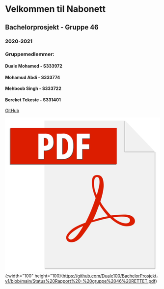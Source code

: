# Velkommen til Nabonett
## Bachelorprosjekt - Gruppe 46
### 2020-2021

### Gruppemedlemmer:
#### Duale Mohamed - S333972
#### Mohamud Abdi - S333774
#### Mehboob Singh - S333722 
#### Bereket Tekeste - S331401




[GitHub](http://github.com)

![test image size](/images/adobe-pdf-file-icon-logo-vector.png){:width="100" height="100}(https://github.com/Duale100/BachelorProsjekt-v1/blob/main/Status%20Rapport%20-%20gruppe%2046%20RETTET.pdf)

